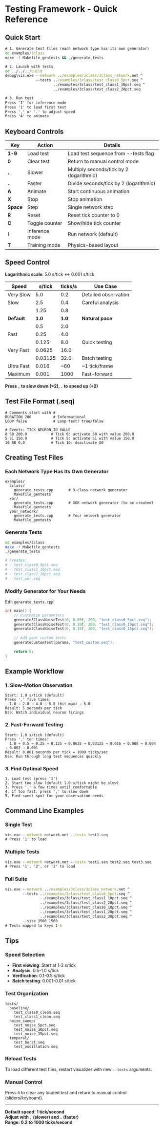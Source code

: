 # Testing Framework - Quick Reference

## Quick Start

```cmd
# 1. Generate test files (each network type has its own generator)
cd examples/3class
make -f Makefile_gentests && ./generate_tests

# 2. Launch with tests
cd ../../../build
debug\vis.exe --network ../examples/3class/3class_network.net ^
              --tests ../examples/3class/test_class0_5pct.seq ^
                      ../examples/3class/test_class1_10pct.seq ^
                      ../examples/3class/test_class2_20pct.seq

# 3. Run test
Press 'I' for inference mode
Press '1' to load first test
Press ',' or '.' to adjust speed
Press 'A' to animate
```

## Keyboard Controls

| Key | Action | Details |
|-----|--------|---------|
| **1-9** | Load test | Load test sequence from --tests flag |
| **0** | Clear test | Return to manual control mode |
| **`,`** | Slower | Multiply seconds/tick by 2 (logarithmic) |
| **`.`** | Faster | Divide seconds/tick by 2 (logarithmic) |
| **A** | Animate | Start continuous animation |
| **X** | Stop | Stop animation |
| **Space** | Step | Single network step |
| **R** | Reset | Reset tick counter to 0 |
| **C** | Toggle counter | Show/hide tick counter |
| **I** | Inference mode | Run network (default) |
| **T** | Training mode | Physics-based layout |

## Speed Control

**Logarithmic scale**: 5.0 s/tick ↔ 0.001 s/tick

| Speed | s/tick | ticks/s | Use Case |
|-------|--------|---------|----------|
| Very Slow | 5.0 | 0.2 | Detailed observation |
| Slow | 2.5 | 0.4 | Careful analysis |
| | 1.25 | 0.8 | |
| **Default** | **1.0** | **1.0** | **Natural pace** |
| | 0.5 | 2.0 | |
| Fast | 0.25 | 4.0 | |
| | 0.125 | 8.0 | Quick testing |
| Very Fast | 0.0625 | 16.0 | |
| | 0.03125 | 32.0 | Batch testing |
| Ultra Fast | 0.016 | ~60 | ~1 tick/frame |
| Maximum | 0.001 | 1000 | Fast-forward |

**Press `,` to slow down (×2), `.` to speed up (÷2)**

## Test File Format (.seq)

```
# Comments start with #
DURATION 200          # Informational
LOOP false            # Loop test? true/false

# Events: TICK NEURON_ID VALUE
0 S0 200.0           # Tick 0: activate S0 with value 200.0
5 S1 150.0           # Tick 5: activate S1 with value 150.0
10 S0 0.0            # Tick 10: deactivate S0
```

## Creating Test Files

### Each Network Type Has Its Own Generator

```
examples/
  3class/
    generate_tests.cpp       # 3-class network generator
    Makefile_gentests
  xor/
    generate_tests.cpp       # XOR network generator (to be created)
    Makefile_gentests
  your_network/
    generate_tests.cpp       # Your network generator
    Makefile_gentests
```

### Generate Tests

```bash
cd examples/3class
make -f Makefile_gentests
./generate_tests

# Creates:
# - test_class0_5pct.seq
# - test_class1_10pct.seq  
# - test_class2_20pct.seq
# - test_xor.seq
```

### Modify Generator for Your Needs

Edit `generate_tests.cpp`:

```cpp
int main() {
    // Customize parameters
    generate3ClassNoiseTest(0, 0.05f, 200, "test_class0_5pct.seq");
    generate3ClassNoiseTest(0, 0.10f, 200, "test_class0_10pct.seq");
    generate3ClassNoiseTest(0, 0.15f, 200, "test_class0_15pct.seq");
    
    // Add your custom tests
    generateCustomTest(params, "test_custom.seq");
    
    return 0;
}
```

## Example Workflow

### 1. Slow-Motion Observation

```
Start: 1.0 s/tick (default)
Press ',' five times:
  1.0 → 2.0 → 4.0 → 5.0 (hit max) → 5.0
Result: 5 seconds per tick
Use: Watch individual neuron firings
```

### 2. Fast-Forward Testing

```
Start: 1.0 s/tick (default)
Press '.' ten times:
  1.0 → 0.5 → 0.25 → 0.125 → 0.0625 → 0.03125 → 0.016 → 0.008 → 0.004 → 0.002 → 0.001
Result: 0.001 seconds per tick = 1000 ticks/sec
Use: Run through long test sequences quickly
```

### 3. Find Optimal Speed

```
1. Load test (press '1')
2. Start too slow (default 1.0 s/tick might be slow)
3. Press '.' a few times until comfortable
4. If too fast, press ',' to slow down
5. Find sweet spot for your observation needs
```

## Command Line Examples

### Single Test

```cmd
vis.exe --network network.net --tests test1.seq
# Press '1' to load
```

### Multiple Tests

```cmd
vis.exe --network network.net --tests test1.seq test2.seq test3.seq
# Press '1', '2', or '3' to load
```

### Full Suite

```cmd
vis.exe --network ../examples/3class/3class_network.net ^
        --tests ../examples/3class/test_class0_5pct.seq ^
                ../examples/3class/test_class1_10pct.seq ^
                ../examples/3class/test_class2_20pct.seq ^
                ../examples/3class/test_class0_10pct.seq ^
                ../examples/3class/test_class1_20pct.seq ^
                ../examples/3class/test_class2_30pct.seq ^
        --size 1500 1500
# Tests mapped to keys 1-6
```

## Tips

### Speed Selection
- **First viewing**: Start at 1-2 s/tick
- **Analysis**: 0.5-1.0 s/tick
- **Verification**: 0.1-0.5 s/tick
- **Batch testing**: 0.001-0.01 s/tick

### Test Organization
```
tests/
  baseline/
    test_class0_clean.seq
    test_class1_clean.seq
  noise_sweep/
    test_noise_5pct.seq
    test_noise_10pct.seq
    test_noise_15pct.seq
  temporal/
    test_burst.seq
    test_oscillation.seq
```

### Reload Tests
To load different test files, restart visualizer with new `--tests` arguments.

### Manual Control
Press `0` to clear any loaded test and return to manual control (sliders/keyboard).

---

**Default speed: 1 tick/second**  
**Adjust with `,` (slower) and `.` (faster)**  
**Range: 0.2 to 1000 ticks/second**
